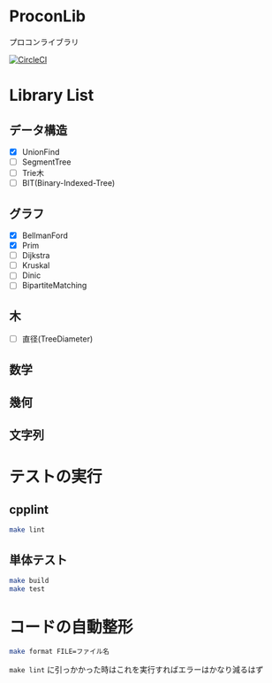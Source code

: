# ProconLib
プロコンライブラリ

[![CircleCI](https://circleci.com/gh/oit-cpt/ProconLib.svg?style=svg)](https://circleci.com/gh/oit-cpt/ProconLib)

# Library List
## データ構造
- [x] UnionFind
- [ ] SegmentTree
- [ ] Trie木
- [ ] BIT(Binary-Indexed-Tree)

## グラフ
- [x] BellmanFord
- [x] Prim
- [ ] Dijkstra
- [ ] Kruskal
- [ ] Dinic
- [ ] BipartiteMatching

## 木
- [ ] 直径(TreeDiameter)

## 数学

## 幾何

## 文字列

# テストの実行
## cpplint
```bash
make lint
```

## 単体テスト
```bash
make build
make test
```

# コードの自動整形
```bash
make format FILE=ファイル名
```

`make lint` に引っかかった時はこれを実行すればエラーはかなり減るはず

